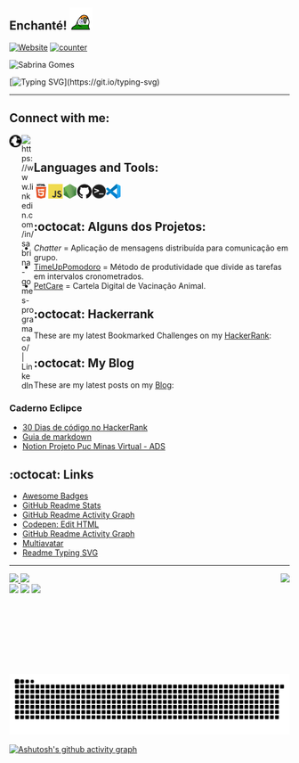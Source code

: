

## Enchanté! <img src="https://raw.githubusercontent.com/ItsAnunesS/ItsAnunesS/master/src/img/parrots/flags/indiaparrot.gif" height="40" style="max-width: 100%; display: inline-block;" data-target="animated-image.originalImage"> 


[![Website](https://img.shields.io/website?label=SabrinaGomes&style=for-the-badge&url=https://cadernoeclipse.blogspot.com/)](https://cadernoeclipse.blogspot.com/) [![counter](https://enlwssp2aca3wsc.m.pipedream.net)](https://github.com/sabrinagomessilva)

![Sabrina Gomes](https://1.bp.blogspot.com/-sQ-rAx9u-lA/YU-KC19p4LI/AAAAAAAC3xc/lEJeNl_1PE46siiPrHY1FjVH-G8NpHfNACLcBGAsYHQ/s16000/8df5ef4158d0ed62f8c5ecfde97607fdb0772973da39a3ee5e6b4b0d3255bfef95601890afd80709da39a3ee5e6b4b0d3255bfef95601890afd8070905407cd197971527bb81b74663037342%2B%25281%2529.png)

[![Typing SVG](https://readme-typing-svg.demolab.com?font=Fira+Code&pause=1000&color=9A56F7&center=true&vCenter=true&width=435&lines=Oi%2C+me+chamo+Sabrina...;mas+pode+me+chamar+de+Sah.;Sou+estudante+de+ADS+-+PUC+Minas.;Estou+aprendendo+a+desenvolver+em;Java%2C+Javascript+e+a+criar+;aplica%C3%A7%C3%B5es+com+React+Native.;Eu+t%C3%B4+no+grau%2C+mamis!)](https://git.io/typing-svg)

---

## Connect with me:

[<img align="left" alt="https://cadernoeclipse.blogspot.com/" width="22px" src="https://raw.githubusercontent.com/iconic/open-iconic/master/svg/globe.svg" />][website]
[<img align="left" alt="https://www.linkedin.com/in/sabrina-gomes-programacao/ | LinkedIn" width="22px" src="https://cdn.jsdelivr.net/npm/simple-icons@v3/icons/linkedin.svg" />][linkedin]

<br />

## Languages and Tools:

<img align="left" alt="HTML5" width="26px" src="https://raw.githubusercontent.com/github/explore/80688e429a7d4ef2fca1e82350fe8e3517d3494d/topics/html/html.png" />
<img align="left" alt="JavaScript" width="26px" src="https://raw.githubusercontent.com/github/explore/80688e429a7d4ef2fca1e82350fe8e3517d3494d/topics/javascript/javascript.png" />
<img align="left" alt="Node.js" width="26px" src="https://raw.githubusercontent.com/github/explore/80688e429a7d4ef2fca1e82350fe8e3517d3494d/topics/nodejs/nodejs.png" />
<img align="left" alt="GitHub" width="26px" src="https://raw.githubusercontent.com/github/explore/78df643247d429f6cc873026c0622819ad797942/topics/github/github.png" />
<img align="left" alt="Terminal" width="26px" src="https://raw.githubusercontent.com/github/explore/80688e429a7d4ef2fca1e82350fe8e3517d3494d/topics/terminal/terminal.png" />
<img align="left" alt="Visual Studio Code" width="26px" src="https://raw.githubusercontent.com/github/explore/80688e429a7d4ef2fca1e82350fe8e3517d3494d/topics/visual-studio-code/visual-studio-code.png" />


<br />
<br />



## :octocat:  Alguns dos Projetos: 
- _Chatter_ = Aplicação de mensagens distribuída para comunicação em grupo. 
- [TimeUpPomodoro](https://github.com/ICEI-PUC-Minas-PMV-ADS/TimeUpPomodoro) = Método de produtividade que divide as tarefas em intervalos cronometrados.
- [PetCare](https://github.com/ICEI-PUC-Minas-PMV-ADS/PetCare-) = Cartela Digital de Vacinação Animal.


## :octocat:  Hackerrank

 These are my latest Bookmarked Challenges on my [HackerRank](https://www.hackerrank.com/sabrinagomes3?hr_r=1):


## :octocat:  My Blog 

These are my latest posts on my [Blog][website]:

### Caderno Eclipce

- [30 Dias de código no HackerRank](https://cadernoeclipse.blogspot.com/search/label/30%20Days%20of%20Code%20HackerRank)
- [Guia de markdown](https://docs.pipz.com/central-de-ajuda/learning-center/guia-basico-de-markdown#open)
- [Notion Projeto Puc Minas Virtual - ADS](https://docs.pipz.com/central-de-ajuda/learning-center/guia-basico-de-markdown#open)

## :octocat:  Links
- [Awesome Badges](https://dev.to/envoy_/150-badges-for-github-pnk#contact)
- [GitHub Readme Stats](https://github.com/anuraghazra/github-readme-stats)
- [GitHub Readme Activity Graph](https://ashutosh00710.github.io/github-readme-activity-graph/)
- [Codepen: Edit HTML](https://codepen.io/pen/)
- [GitHub Readme Activity Graph](https://ashutosh00710.github.io/github-readme-activity-graph/)
- [Multiavatar](https://api.multiavatar.com/)
- [Readme Typing SVG ](https://readme-typing-svg.demolab.com/demo/)
---

[website]: https://cadernoeclipse.blogspot.com/
[linkedin]: https://www.linkedin.com/in/sabrina-gomes-programacao/
[Alura]: https://cursos.alura.com.br/user/sabrinagomessilva
[HackerRank]: https://www.hackerrank.com/challenges/bookmarks

 <div>
  <img height="180em" align="right" src="https://user-images.githubusercontent.com/5713670/87202985-820dcb80-c2b6-11ea-9f56-7ec461c497c3.gif" style="max-width: 100%; display: inline-block;" data-target="animated-image.originalImage">
  <a href="https://github.com/sabrinagomessilva">
  <img height="180em" src="https://github-readme-stats.vercel.app/api?username=sabrinagomessilva&show_icons=true&theme=dracula&include_all_commits=true&count_private=true"/>
  <img height="180em" src="https://github-readme-stats.vercel.app/api/top-langs/?username=sabrinagomessilva&layout=compact&langs_count=7&theme=dracula"/>
 

</div>
  
  <div>
<a href="https://discord.gg/je2GW4QN" target="_blank"><img src="https://img.shields.io/badge/Discord-7289DA?style=for-the-badge&logo=discord&logoColor=white" target="_blank"></a> 
  <a href = "mailto:sabrinagomes3@gmail.com"><img src="https://img.shields.io/badge/-Gmail-%23333?style=for-the-badge&logo=gmail&logoColor=white" target="_blank"></a>
  <a href="https://www.linkedin.com/in/sabrina-gomes-programacao/" target="_blank"><img src="https://img.shields.io/badge/-LinkedIn-%230077B5?style=for-the-badge&logo=linkedin&logoColor=white" target="_blank"></a> 
</div>
 
 ![Snake animation](https://github.com/sabrinagomessilva/sabrinagomessilva/blob/output/github-contribution-grid-snake.svg)

 [![Ashutosh's github activity graph](https://github-readme-activity-graph.vercel.app/graph?username=sabrinagomessilva&bg_color=100f0f&color=fd12ed&line=e60a4c&point=f2e9f1&area=true&hide_border=true)](https://github.com/ashutosh00710/github-readme-activity-graph)
 
 
 
</div>



